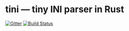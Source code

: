 # tini &mdash; tiny INI parser in Rust

[![Gitter](https://badges.gitter.im/pinecrew/tiny-ini.svg)](https://gitter.im/pinecrew/tiny-ini?utm_source=badge&utm_medium=badge&utm_campaign=pr-badge&utm_content=badge) [![Build Status](https://travis-ci.org/pinecrew/tiny-ini.svg?branch=master)](https://travis-ci.org/pinecrew/tiny-ini)
